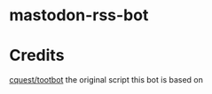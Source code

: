 # mastodon-rss-bot

# Credits
[cquest/tootbot](https://github.com/cquest/tootbot) the original script this bot is based on

